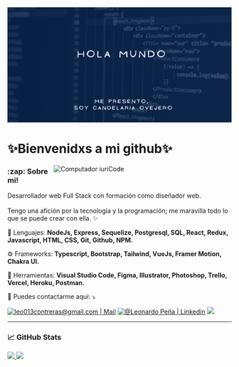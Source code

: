 <img src="./Presentacion.png" alt="Hola,soy Cande!"/>

<h1>✨Bienvenidxs a mi github✨</h1>

<img src="https://raw.githubusercontent.com/MicaelliMedeiros/micaellimedeiros/master/image/computer-illustration.png" min-width="400px" max-width="400px" width="400px" align="right" margin="0 0 50px 0" alt="Computador iuriCode">

<h3>:zap: Sobre mi!</h3>
  
  <p align="left"> 
  Desarrollador web Full Stack con formación como diseñador web.<br/><br/>
  Tengo una afición por la tecnología y la programación; me maravilla todo lo que se puede crear con ella. ✨
</p>

<p align="left">
  🦄 Lenguajes: <strong>NodeJs, Express, Sequelize, Postgresql, SQL, React, Redux, Javascript, HTML, CSS, Git, Github, NPM.</strong>
</p>

<p align="left">
  ⚙️ Frameworks: <strong>Typescript, Bootstrap, Tailwind, VueJs, Framer Motion, Chakra UI.</strong>
</p>

<p align="left">
  💼 Herramientas: <strong>Visual Studio Code, Figma, Illustrator, Photoshop, Trello, Vercel, Heroku, Postman.</strong>
</p>

<p align="left">
  💌 Puedes contactarme aquí: ⤵️
</p>

<p align="left">
  <a href="mailto:leo013contreras@gmail.com" target="_BLANK" alt="Gmail">
  <img src="https://img.shields.io/badge/-Gmail-FF0000?style=flat-square&labelColor=FF0000&logo=gmail&logoColor=white&link=LINK-DO-SEU-EMAIL" alt="leo013contreras@gmail.com | Mail" /></a>

  <a href="https://www.linkedin.com/in/leo-pe%C3%B1a/"  target="_BLANK" alt="Linkedin">
  <img src="https://img.shields.io/badge/-Linkedin-0e76a8?style=flat-square&logo=Linkedin&logoColor=white&link=LINK-DO-SEU-LINKEDIN" alt="@Leonardo Peña | Linkedin" /></a>

  <a href="https://api.whatsapp.com/send?phone=527292551819"  target="_BLANK" alt="WhatsApp">
  <img src="https://img.shields.io/badge/-WhatsApp-25d366?style=flat-square&labelColor=25d366&logo=whatsapp&logoColor=white&link=API-DO-SEU-WHATSAPP"/></a>
</p>  

---

<h3 align="left">📈 GitHub Stats</h3>

<div>

  <a href="https://github.com/LeonardoGPC">
    <img height="180em" src="https://github-readme-stats.vercel.app/api?username=LeonardoGPC&theme=gruvbox&show_icons=true"/>
  </a>
  
  <a href="https://github.com/LeonardoGPC">
    <img height="180em" src="https://github-readme-stats.vercel.app/api/top-langs/?username=LeonardoGPC&hide=html&theme=gruvbox"/>
  </a>
  
</div>
